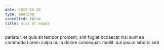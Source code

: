 ```yaml
---
date: 2017-12-30
type: meeting
cancelled: false
title: nisi ut magna
---
```

pariatur. et quis sit tempor proident, sint fugiat occaecat nisi sunt ea commodo Lorem culpa nulla dolore consequat. mollit. qui ipsum laboris sed
